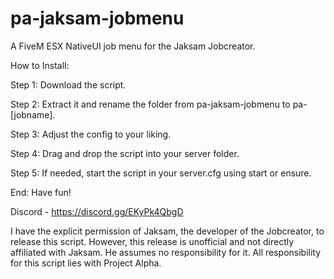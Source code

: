 # pa-jaksam-jobmenu
A FiveM ESX NativeUI job menu for the Jaksam Jobcreator.

How to Install:

Step 1: Download the script.

Step 2: Extract it and rename the folder from pa-jaksam-jobmenu to pa-[jobname].

Step 3: Adjust the config to your liking.

Step 4: Drag and drop the script into your server folder.

Step 5: If needed, start the script in your server.cfg using start or ensure.

End: Have fun!

Discord - https://discord.gg/EKyPk4QbgD

I have the explicit permission of Jaksam, the developer of the Jobcreator, to release this script. However, this release is unofficial and not directly affiliated with Jaksam. He assumes no responsibility for it. All responsibility for this script lies with Project Alpha.
